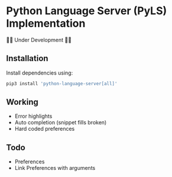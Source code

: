 # Python Language Server (PyLS) Implementation

🚧🚧 Under Development 🚧🚧

## Installation

Install dependencies using:

```bash
pip3 install 'python-language-server[all]'
```

## Working

- Error highlights
- Auto completion (snippet fills broken)
- Hard coded preferences

## Todo

- Preferences
- Link Preferences with arguments

